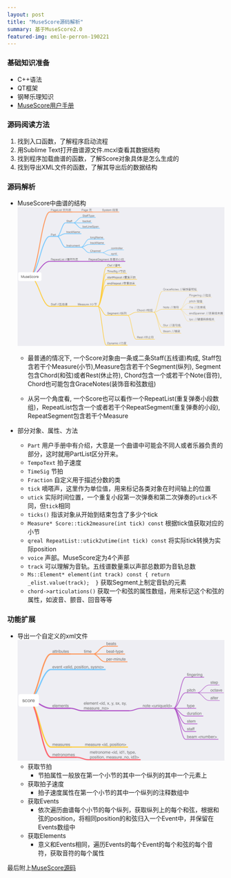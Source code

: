 ```yaml
---
layout: post
title: "MuseScore源码解析"
summary: 基于MuseScore2.0
featured-img: emile-perron-190221
--- 
```

### 基础知识准备
- C++语法
- QT框架
- 钢琴乐理知识
- [MuseScore用户手册](https://musescore.org/zh-hans/handbook/yonghushouce)

### 源码阅读方法
1. 找到入口函数，了解程序启动流程
2. 用Sublime Text打开曲谱源文件.mcxl查看其数据结构
3. 找到程序加载曲谱的函数，了解Score对象具体是怎么生成的
4. 找到导出XML文件的函数，了解其导出后的数据结构

### 源码解析
- MuseScore中曲谱的结构
	![曲谱结构介绍](/assets/img/posts/musescore源码解析/MuseScore.png)
	- 最普通的情况下, 一个Score对象由一条或二条Staff(五线谱)构成, Staff包含若干个Measure(小节),Measure包含若干个Segment(纵列), Segment包含Chord(和弦)或者Rest(休止符), Chord包含一个或若干个Note(音符), Chord也可能包含GraceNotes(装饰音和弦数组)
	
	- 从另一个角度看, 一个Score也可以看作一个RepeatList(重复弹奏小段数组)，RepeatList包含一个或者若干个RepeatSegment(重复弹奏的小段), RepeatSegment包含若干个Measure
	

- 部分对象、属性、方法
	- `Part` 用户手册中有介绍，大意是一个曲谱中可能会不同人或者乐器负责的部分，这时就用PartList区分开来。
	-  `TempoText` 拍子速度
	-  `TimeSig` 节拍
	-  `Fraction` 自定义用于描述分数的类
	-  `tick` 嘀嗒声，这里作为单位值，用来标记各类对象在时间轴上的位置
	-  `utick` 实际时间位置，一个重复小段第一次弹奏和第二次弹奏的`utick`不同，但`tick`相同
	-  `ticks()` 指该对象从开始到结束包含了多少个tick
	- `Measure* Score::tick2measure(int tick) const` 根据tick值获取对应的小节
	- `qreal RepeatList::utick2utime(int tick) const` 将实际tick转换为实际position
	- `voice` 声部。MuseScore定为4个声部
	- `track` 可以理解为音轨。五线谱数量乘以声部总数即为音轨总数
	- `Ms::Element* element(int track) const { return _elist.value(track);  }` 获取Segment上制定音轨的元素
	- `chord->articulations()` 获取一个和弦的属性数组，用来标记这个和弦的属性，如波音、颤音、回音等等
	
### 功能扩展
- 导出一个自定义的xml文件
	![文件结构](/assets/img/posts/musescore源码解析/score.png)
	- 获取节拍
		- 节拍属性一般放在第一个小节的其中一个纵列的其中一个元素上
	- 获取拍子速度
		- 拍子速度属性在第一个小节的其中一个纵列的注释数组中
	- 获取Events
		- 依次遍历曲谱每个小节的每个纵列，获取纵列上的每个和弦，根据和弦的position，将相同position的和弦归入一个Event中，并保留在Events数组中
	- 获取Elements
		- 意义和Events相同，遍历Events的每个Event的每个和弦的每个音符，获取音符的每个属性
	
最后附上[MuseScore源码](https://github.com/musescore/MuseScore/)

